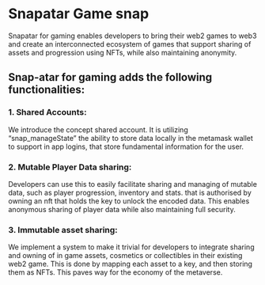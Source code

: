 # Snapatar Game snap

Snapatar for gaming enables developers to bring their web2 games to web3 and create an interconnected ecosystem of games that support sharing of assets and progression using NFTs, while also maintaining anonymity. 
## Snap-atar for gaming adds the following functionalities:
### 1. Shared Accounts: 
We introduce the concept shared account. It is utilizing “snap_manageState” the ability to store data locally in the metamask wallet to support in app logins, that store fundamental information for the user.
### 2. Mutable Player Data sharing:
Developers can use this to easily facilitate sharing and managing of mutable data, such as player progression, inventory and stats. that is authorised by owning an nft that holds the key to unlock the encoded data. This enables anonymous sharing of player data while also maintaining full security.
### 3. Immutable asset sharing: 
We implement a system to make it trivial for developers to integrate sharing and owning of in game assets, cosmetics or collectibles in their existing web2 game. This is done by mapping each asset to a key, and then storing them as NFTs. This paves way for the economy of the metaverse. 
